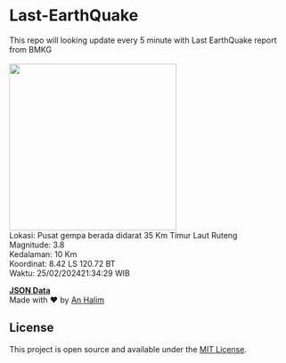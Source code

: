 # Last-EarthQuake
This repo will looking update every 5 minute with Last EarthQuake report from BMKG
<br>
<br>
<img src="https://static.bmkg.go.id/20240225213429.mmi.jpg" width="300"/>
<br>
Lokasi: Pusat gempa berada didarat 35 Km Timur Laut Ruteng <br>
Magnitude: 3.8 <br>
Kedalaman: 10 Km <br>
Koordinat: 8.42 LS 120.72 BT <br>
Waktu: 25/02/202421:34:29 WIB <br>

<a href="./data/data.json">**JSON Data**</a>
<br>
Made with ❤️ by <a href="https://github.com/an-halim">An Halim</a>
## License

This project is open source and available under the [MIT License](LICENSE).

